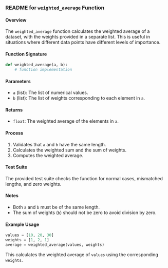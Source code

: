 
### README for `weighted_average` Function

#### Overview

The `weighted_average` function calculates the weighted average of a dataset, with the weights provided in a separate list. This is useful in situations where different data points have different levels of importance.

#### Function Signature

```python
def weighted_average(a, b):
    # function implementation
```

#### Parameters

- `a` (list): The list of numerical values.
- `b` (list): The list of weights corresponding to each element in `a`.

#### Returns

- `float`: The weighted average of the elements in `a`.

#### Process

1. Validates that `a` and `b` have the same length.
2. Calculates the weighted sum and the sum of weights.
3. Computes the weighted average.

#### Test Suite

The provided test suite checks the function for normal cases, mismatched lengths, and zero weights.

#### Notes

- Both `a` and `b` must be of the same length.
- The sum of weights (`b`) should not be zero to avoid division by zero.

#### Example Usage

```python
values = [10, 20, 30]
weights = [1, 2, 1]
average = weighted_average(values, weights)
```

This calculates the weighted average of `values` using the corresponding `weights`.
